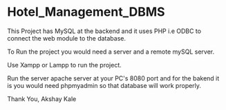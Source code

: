 # Hotel_Management_DBMS
This Project has MySQL at the backend and it uses PHP i.e ODBC to connect the web module to the database.

To Run the project you would need a server and a remote mySQL server.

Use Xampp or Lampp to run the project.

Run the server apache server at your PC's 8080 port and for the bakend it is you would need phpmyadmin so that database will work properly.

Thank You, 
Akshay Kale
